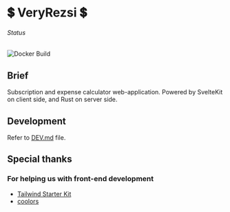 # 💲 VeryRezsi 💲
###### Status
![Docker Build](https://github.com/szattila98/veryrezsi/actions/workflows/images.yml/badge.svg)
## Brief 
Subscription and expense calculator web-application.
Powered by SvelteKit on client side, and Rust on server side.

## Development
Refer to [DEV.md](../main/DEV.md) file.

## Special thanks
### For helping us with front-end development
- [Tailwind Starter Kit](https://github.com/creativetimofficial/tailwind-starter-kit)
- [coolors](https://coolors.co/)
